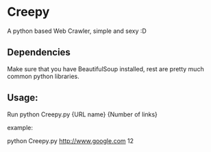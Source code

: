 Creepy
======

A python based Web Crawler, simple and sexy :D

Dependencies
------------

Make sure that you have BeautifulSoup installed, rest are pretty much common python libraries.


Usage:
-----

Run python Creepy.py {URL name} {Number of links}

example:

python Creepy.py http://www.google.com 12

